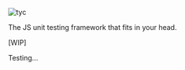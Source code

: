 ![tyc](https://user-images.githubusercontent.com/29997/67424450-fec31300-f58a-11e9-903b-4d7371e60d38.png)

The JS unit testing framework that fits in your head.

[WIP]

Testing...
